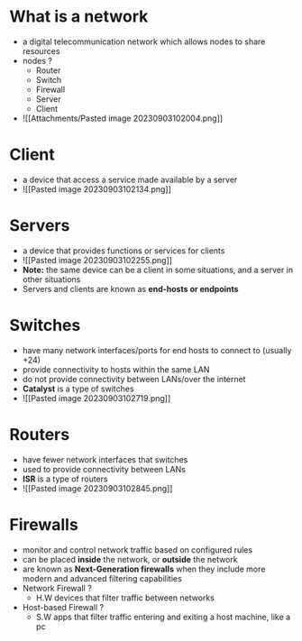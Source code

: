 # What is a network 
- a digital telecommunication network which allows nodes to share resources 
- nodes ? 
	- Router 
	- Switch 
	- Firewall
	- Server 
	- Client 
- ![[Attachments/Pasted image 20230903102004.png]]



# Client 
- a device that access  a service made available by a server 
- ![[Pasted image 20230903102134.png]]


# Servers 
- a device that provides functions or services for clients 
- ![[Pasted image 20230903102255.png]]
- **Note:** the same device can be a client in some situations, and a server in other situations 
- Servers and clients are known as **end-hosts or endpoints**


# Switches 
- have many network interfaces/ports for end hosts to connect to (usually +24)
- provide connectivity to hosts within the same LAN
- do not provide connectivity between LANs/over the internet
- **Catalyst** is a type of switches 
- ![[Pasted image 20230903102719.png]]


# Routers 
- have fewer network interfaces that switches 
- used to provide connectivity between LANs 
- **ISR** is a type of routers 
- ![[Pasted image 20230903102845.png]]


# Firewalls 
- monitor and control network traffic based on configured rules 
- can be placed **inside** the network, or **outside** the network 
- are known as **Next-Generation firewalls** when they include more modern and advanced filtering capabilities 
- Network Firewall ? 
	- H.W devices that filter traffic between networks
- Host-based Firewall ?
	- S.W apps that filter traffic entering and exiting a host machine, like a pc
